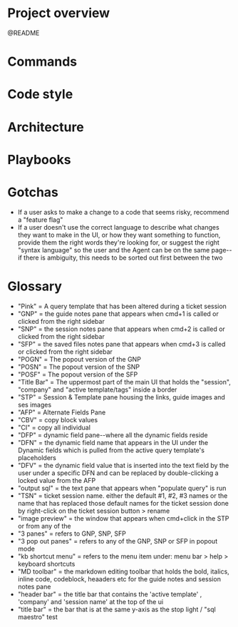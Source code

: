# Project overview
@README

# Commands


# Code style


# Architecture


# Playbooks


# Gotchas
- If a user asks to make a change to a code that seems risky, recommend a "feature flag" 
- If a user doesn't use the correct language to describe what changes they want to make in the UI, or how they want something to function, provide them the right words they're looking for, or suggest the right "syntax language" so the user and the Agent can be on the same page--if there is ambiguity, this needs to be sorted out first between the two

# Glossary
- "Pink" = A query template that has been altered during a ticket session
- "GNP" = the guide notes pane that appears when cmd+1 is called or clicked from the right sidebar
- "SNP" = the session notes pane that appears when cmd+2 is called or clicked from the right sidebar
- "SFP" = the saved files notes pane that appears when cmd+3 is called or clicked from the right sidebar
- "POGN" = The popout version of the GNP
- "POSN" = The popout version of the SNP
- "POSF" = The popout version of the SFP
- "Title Bar" = The uppermost part of the main UI that holds the "session", "company" and "active template/tags" inside a border
- "STP" = Session & Template pane housing the links, guide images and ses images
- "AFP" = Alternate Fields Pane
- "CBV" = copy block values
- "CI" = copy all individual 
- "DFP" = dynamic field pane--where all the dynamic fields reside
- "DFN" = the dynamic field name that appears in the UI under the Dynamic fields which is pulled from the active query template's placeholders
- "DFV" = the dynamic field value that is inserted into the text field by the user under a specific DFN and can be replaced by double-clicking a locked value from the AFP
- "output sql" = the text pane that appears when "populate query" is run
- "TSN" = ticket session name. either the default #1, #2, #3 names or the name that has replaced those default names for the ticket session done by right-click on the ticket session button > rename
- "image preview" = the window that appears when cmd+click in the STP or from any of the 
- "3 panes" = refers to GNP, SNP, SFP
- "3 pop out panes" = refers to any of the GNP, SNP or SFP in popout mode
- "kb shortcut menu" = refers to the menu item under: menu bar > help > keyboard shortcuts
- "MD toolbar" = the markdown editing toolbar that holds the bold, italics, inline code, codeblock, heaaders etc for the guide notes and session notes pane
- "header bar" = the title bar that contains the 'active template' , 'company' and 'session name' at the top of the ui
- "title bar" = the bar that is at the same y-axis as the stop light / "sql maestro" test


